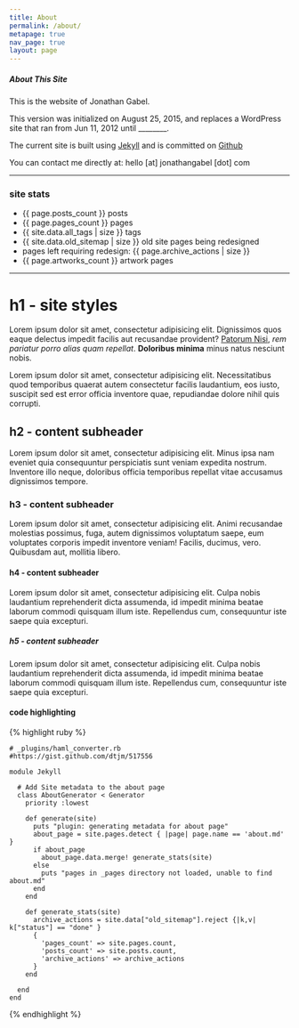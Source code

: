 ```yaml
---
title: About
permalink: /about/
metapage: true
nav_page: true
layout: page
---
```


#####  About This Site

This is the website of Jonathan Gabel.

This version was initialized on August 25, 2015, and replaces a WordPress site that ran from Jun 11, 2012 until ________.

The current site is built using [Jekyll](http://jekyllrb.com/) and is committed on [Github](https://github.com/josankapo)

You can contact me directly at: hello [at] jonathangabel [dot] com

---

### site stats

  * {{ page.posts_count }} posts
  * {{ page.pages_count }} pages
  * {{ site.data.all_tags | size }} tags
  * {{ site.data.old_sitemap | size }} old site pages being redesigned
  * pages left requiring redesign: {{ page.archive_actions | size }}
  * {{ page.artworks_count }} artwork pages

---

# h1 - site styles

Lorem ipsum dolor sit amet, consectetur adipisicing elit. Dignissimos quos eaque delectus impedit facilis aut recusandae provident?  [Patorum Nisi](#), *rem pariatur porro alias quam repellat*. **Doloribus minima** minus natus nesciunt nobis.

Lorem ipsum dolor sit amet, consectetur adipisicing elit. Necessitatibus quod temporibus quaerat autem consectetur facilis laudantium, eos iusto, suscipit sed est error officia inventore quae, repudiandae dolore nihil quis corrupti.

## h2 - content subheader

Lorem ipsum dolor sit amet, consectetur adipisicing elit. Minus ipsa nam eveniet quia consequuntur perspiciatis sunt veniam expedita nostrum. Inventore illo neque, doloribus officia temporibus repellat vitae accusamus dignissimos tempore.

### h3 - content subheader

Lorem ipsum dolor sit amet, consectetur adipisicing elit. Animi recusandae molestias possimus, fuga, autem dignissimos voluptatum saepe, eum voluptates corporis impedit inventore veniam! Facilis, ducimus, vero. Quibusdam aut, mollitia libero.

#### h4 - content subheader

Lorem ipsum dolor sit amet, consectetur adipisicing elit. Culpa nobis laudantium reprehenderit dicta assumenda, id impedit minima beatae laborum commodi quisquam illum iste. Repellendus cum, consequuntur iste saepe quia excepturi.

##### h5 - content subheader

Lorem ipsum dolor sit amet, consectetur adipisicing elit. Culpa nobis laudantium reprehenderit dicta assumenda, id impedit minima beatae laborum commodi quisquam illum iste. Repellendus cum, consequuntur iste saepe quia excepturi.


#### code highlighting

{% highlight ruby %}

    # _plugins/haml_converter.rb
    #https://gist.github.com/dtjm/517556

    module Jekyll

      # Add Site metadata to the about page
      class AboutGenerator < Generator
        priority :lowest

        def generate(site)
          puts "plugin: generating metadata for about page"
          about_page = site.pages.detect { |page| page.name == 'about.md' }
          if about_page
            about_page.data.merge! generate_stats(site)
          else
            puts "pages in _pages directory not loaded, unable to find about.md"
          end
        end

        def generate_stats(site)
          archive_actions = site.data["old_sitemap"].reject {|k,v| k["status"] == "done" }
          {
            'pages_count' => site.pages.count,
            'posts_count' => site.posts.count,
            'archive_actions' => archive_actions
          }
        end

      end
    end

{% endhighlight %}




